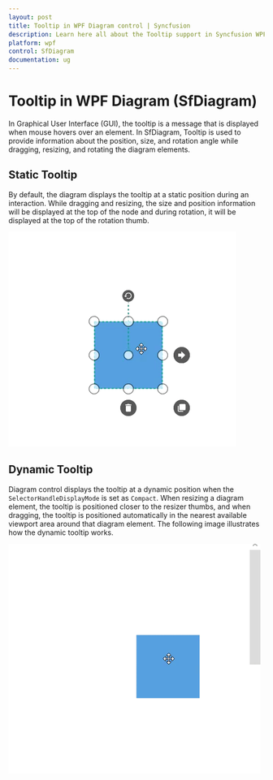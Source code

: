 ```yaml
---
layout: post
title: Tooltip in WPF Diagram control | Syncfusion
description: Learn here all about the Tooltip support in Syncfusion WPF Diagram (SfDiagram) control, its types and more.
platform: wpf
control: SfDiagram
documentation: ug
---
```


# Tooltip in WPF Diagram (SfDiagram)

In Graphical User Interface (GUI), the tooltip is a message that is displayed when mouse hovers over an element. In SfDiagram, Tooltip is used to provide information about the position, size, and rotation angle while dragging, resizing, and rotating the diagram elements.

## Static Tooltip

By default, the diagram displays the tooltip at a static position during an interaction. While dragging and resizing, the size and position information will be displayed at the top of the node and during rotation, it will be displayed at the top of the rotation thumb.

![Static Tooltip](Interaction_images/DefaultTooltip.gif)

## Dynamic Tooltip

Diagram control displays the tooltip at a dynamic position when the `SelectorHandleDisplayMode` is set as `Compact`. When resizing a diagram element, the tooltip is positioned closer to the resizer thumbs, and when dragging, the tooltip is positioned automatically in the nearest available viewport area around that diagram element. The following image illustrates how the dynamic tooltip works.

![Dynamic Tooltip](Interaction_images/DynamicTooltip.gif)
